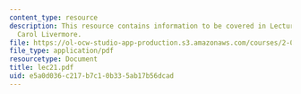 ```yaml
---
content_type: resource
description: This resource contains information to be covered in Lecture 21 by Prof.
  Carol Livermore.
file: https://ol-ocw-studio-app-production.s3.amazonaws.com/courses/2-001-mechanics-materials-i-fall-2006/e5a0d036c217b7c10b335ab17b56dcad_lec21.pdf
file_type: application/pdf
resourcetype: Document
title: lec21.pdf
uid: e5a0d036-c217-b7c1-0b33-5ab17b56dcad
---
```

